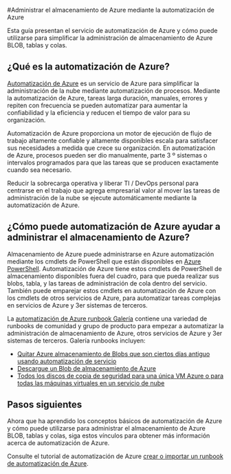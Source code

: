 <properties
    pageTitle="Administrar el almacenamiento de Azure mediante la automatización de Azure"
    description="Obtenga información acerca de cómo puede utilizar el servicio de automatización de Azure para administrar el almacenamiento de Azure a escala."
    services="storage, automation"
    documentationCenter=""
    authors="jodoglevy"
    manager="eamono"
    editor=""/>

<tags
    ms.service="storage"
    ms.workload="storage"
    ms.tgt_pltfrm="na"
    ms.devlang="na"
    ms.topic="article"
    ms.date="05/23/2016"
    ms.author="jolevy"/>



#<a name="managing-azure-storage-using-azure-automation"></a>Administrar el almacenamiento de Azure mediante la automatización de Azure

Esta guía presentan el servicio de automatización de Azure y cómo puede utilizarse para simplificar la administración de almacenamiento de Azure BLOB, tablas y colas.


## <a name="what-is-azure-automation"></a>¿Qué es la automatización de Azure?

[Automatización de Azure](https://azure.microsoft.com/services/automation/) es un servicio de Azure para simplificar la administración de la nube mediante automatización de procesos. Mediante la automatización de Azure, tareas larga duración, manuales, errores y repiten con frecuencia se pueden automatizar para aumentar la confiabilidad y la eficiencia y reducen el tiempo de valor para su organización.

Automatización de Azure proporciona un motor de ejecución de flujo de trabajo altamente confiable y altamente disponibles escala para satisfacer sus necesidades a medida que crece su organización. En automatización de Azure, procesos pueden ser dio manualmente, parte 3 º sistemas o intervalos programados para que las tareas que se producen exactamente cuando sea necesario.

Reducir la sobrecarga operativa y liberar TI / DevOps personal para centrarse en el trabajo que agrega empresarial valor al mover las tareas de administración de la nube se ejecute automáticamente mediante la automatización de Azure.


## <a name="how-can-azure-automation-help-manage-azure-storage"></a>¿Cómo puede automatización de Azure ayudar a administrar el almacenamiento de Azure?

Almacenamiento de Azure puede administrarse en Azure automatización mediante los cmdlets de PowerShell que están disponibles en [Azure PowerShell](https://msdn.microsoft.com/library/azure/jj156055.aspx). Automatización de Azure tiene estos cmdlets de PowerShell de almacenamiento disponibles fuera del cuadro, para que pueda realizar sus blobs, tabla, y las tareas de administración de cola dentro del servicio. También puede emparejar estos cmdlets en automatización de Azure con los cmdlets de otros servicios de Azure, para automatizar tareas complejas en servicios de Azure y 3er sistemas de terceros.

La [automatización de Azure runbook Galería](https://azure.microsoft.com/blog/2014/10/07/introducing-the-azure-automation-runbook-gallery/) contiene una variedad de runbooks de comunidad y grupo de producto para empezar a automatizar la administración de almacenamiento de Azure, otros servicios de Azure y 3er sistemas de terceros. Galería runbooks incluyen:

 * [Quitar Azure almacenamiento de Blobs que son ciertos días antiguo usando automatización de servicio](https://gallery.technet.microsoft.com/scriptcenter/Remove-Storage-Blobs-that-aae4b761)
 * [Descargue un Blob de almacenamiento de Azure](https://gallery.technet.microsoft.com/scriptcenter/a-Blob-from-Azure-Storage-6bc13745)
 * [Todos los discos de copia de seguridad para una única VM Azure o para todas las máquinas virtuales en un servicio de nube](https://gallery.technet.microsoft.com/scriptcenter/Backup-all-disks-for-a-ede940d5)


## <a name="next-steps"></a>Pasos siguientes

Ahora que ha aprendido los conceptos básicos de automatización de Azure y cómo puede utilizarse para administrar el almacenamiento de Azure BLOB, tablas y colas, siga estos vínculos para obtener más información acerca de automatización de Azure.

Consulte el tutorial de automatización de Azure [crear o importar un runbook de automatización de Azure](../automation/automation-creating-importing-runbook.md).
 
